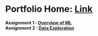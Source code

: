 # Portfolio Home: [Link](https://coltonxan.github.io/Class_Portfolio/)  
**Assignment 1 : [Overview of ML](https://coltonxan.github.io/Class_Portfolio/demo/2023/01/27/first-post.html)**    
**Assignment 2 : [Data Exploration](https://coltonxan.github.io/Class_Portfolio/demo/2023/01/27/data-exploration.html)**    
